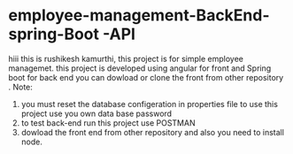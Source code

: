 # employee-management-BackEnd-spring-Boot -API
hiii this is rushikesh kamurthi,
this project is for simple employee managemet. this project is developed using angular for  front and Spring boot for back end you can dowload or clone the front from other repository .
Note:
1) you must reset the database configeration in properties file to use this project use you own data base password
2) to test back-end run this project use POSTMAN
3) dowload the front end from other repository and also you need to install node.
